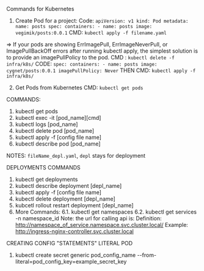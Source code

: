 Commands for Kubernetes


1. Create Pod for a project:
Code:  `apiVersion: v1
        kind: Pod
        metadata:
            name: posts
        spec:
            containers:
                - name: posts
                  image: vegimik/posts:0.0.1`
CMD:    `kubectl apply -f filename.yaml`

=> If your pods are showing ErrImagePull, ErrImageNeverPull, or ImagePullBackOff errors after running kubectl apply, the simplest solution is to provide an imagePullPolicy to the pod.
CMD :  `kubectl delete -f infra/k8s/`
CODE:  `spec:
            containers:
                - name: posts
                  image: cygnet/posts:0.0.1
                  imagePullPolicy: Never`
THEN CMD: `kubectl apply -f infra/k8s/`

2. Get Pods from Kubernetes
CMD:    `kubectl get pods`

COMMANDS:
1. kubectl get pods
2. kubectl exec -it [pod_name][cmd]
3. kubectl logs [pod_name]
4. kubectl delete pod [pod_name]
5. kubectl apply -f [config file name]
6. kubectl describe pod [pod_name]


NOTES: `fileName_depl.yaml`, `depl` stays for deployment



DEPLOYMENTS COMMANDS

1. kubectl get deployments
2. kubectl describe deployment [depl_name]
3. kubectl apply -f [config file name]
4. kubectl delete deployment [depl_name]
5. kubcetl rollout restart deployment [depl_name]
6. More Commands:
    6.1. kubectl get namespaces
    6.2. kubectl get services -n namespace_id
    Note: the url for calling api is: 
        Definition: http://namespace_of_service.namespace.svc.cluster.local/
        Example:    http://ingress-nginx-controller.svc.cluster.local
    


CREATING CONFIG "STATEMENTS" LITERAL POD

1. kubectl create secret generic pod_config_name --from-literal=pod_config_key=example_secret_key